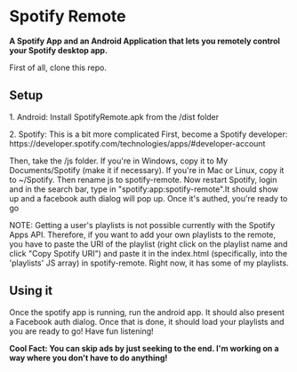 <h1>Spotify Remote</h1>
<p>
<b>A Spotify App and an Android Application that lets you remotely control your Spotify desktop app.</b>
</p>

First of all, clone this repo.

<h2>Setup</h2>
<p>1. Android: Install SpotifyRemote.apk from the /dist folder</p>
<p>2. Spotify: This is a bit more complicated
First, become a Spotify developer: https://developer.spotify.com/technologies/apps/#developer-account

Then, take the /js folder. If you're in Windows, copy it to My Documents/Spotify (make it if necessary). If you're in Mac or Linux, copy it to ~/Spotify.
Then rename js to spotify-remote. Now restart Spotify, login and in the search bar, type in "spotify:app:spotify-remote".It should show up and a facebook auth dialog will pop up.
Once it's authed, you're ready to go
</p>

NOTE: Getting a user's playlists is not possible currently with the Spotify Apps API. Therefore, if you want to add your own playlists to the remote, you have to paste the URI of the playlist (right click on the playlist name and click "Copy Spotify URI") and paste it in the index.html (specifically, into the 'playlists' JS array) in spotify-remote. Right now, it has some of my playlists.
<h2>Using it</h2>
Once the spotify app is running, run the android app. It should also present a Facebook auth dialog. Once that is done, it should load your playlists and you are ready to go! Have fun listening!

<b>Cool Fact: You can skip ads by just seeking to the end. I'm working on a way where you don't have to do anything!</b>
